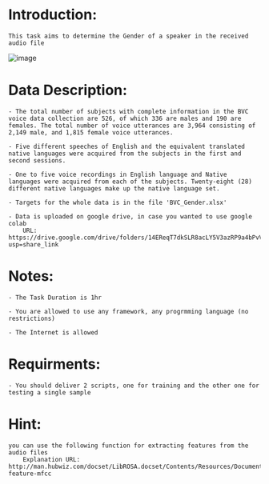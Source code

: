 Introduction:
======================
    This task aims to determine the Gender of a speaker in the received audio file

![image](https://user-images.githubusercontent.com/72288293/221381687-1154115b-4916-4e2e-8357-c317a4debc20.png)


Data Description:
======================
    - The total number of subjects with complete information in the BVC voice data collection are 526, of which 336 are males and 190 are females. The total number of voice utterances are 3,964 consisting of 2,149 male, and 1,815 female voice utterances.
    
    - Five different speeches of English and the equivalent translated native languages were acquired from the subjects in the first and second sessions.

    - One to five voice recordings in English language and Native languages were acquired from each of the subjects. Twenty-eight (28) different native languages make up the native language set.
    
    - Targets for the whole data is in the file 'BVC_Gender.xlsx' 

    - Data is uploaded on google drive, in case you wanted to use google colab
        URL: https://drive.google.com/drive/folders/14EReqT7dkSLR8acLY5V3azRP9a4bPvVG?usp=share_link
        

Notes:
======================
    - The Task Duration is 1hr 
    
    - You are allowed to use any framework, any progrmming language (no restrictions)

    - The Internet is allowed


Requirments:
======================
    - You should deliver 2 scripts, one for training and the other one for testing a single sample


Hint:
======================
    you can use the following function for extracting features from the audio files
        Explanation URL: http://man.hubwiz.com/docset/LibROSA.docset/Contents/Resources/Documents/generated/librosa.feature.mfcc.html#librosa-feature-mfcc
